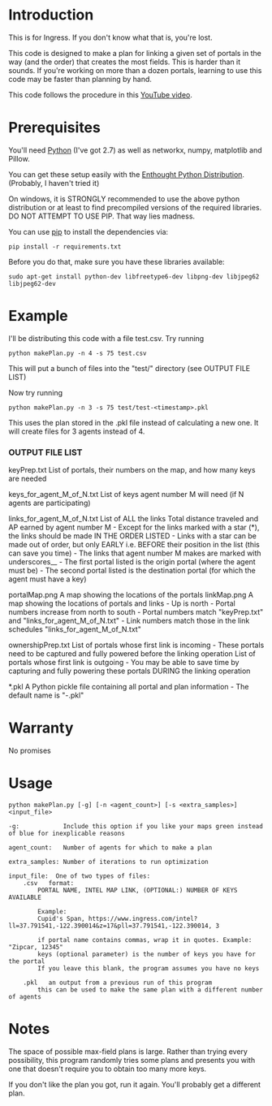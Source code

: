 # Introduction

This is for Ingress. If you don't know what that is, you're lost.

This code is designed to make a plan for linking a given set of portals in the
way (and the order) that creates the most fields. This is harder than it sounds.
If you're working on more than a dozen portals, learning to use this code may
be faster than planning by hand.

This code follows the procedure in this [YouTube video][0].


# Prerequisites

You'll need [Python][2] (I've got 2.7) as well as networkx, numpy, matplotlib and Pillow.

You can get these setup easily with the [Enthought Python Distribution][1]. (Probably, I haven't tried it)

On windows, it is STRONGLY recommended to use the above python distribution or at least to find precompiled versions of the required libraries. DO NOT ATTEMPT TO USE PIP. That way lies madness. 

You can use [pip][3] to install the dependencies via:

    pip install -r requirements.txt

Before you do that, make sure you have these libraries available:

    sudo apt-get install python-dev libfreetype6-dev libpng-dev libjpeg62 libjpeg62-dev

# Example

I'll be distributing this code with a file test.csv. Try running

    python makePlan.py -n 4 -s 75 test.csv

This will put a bunch of files into the "test/" directory (see OUTPUT FILE LIST)

Now try running

    python makePlan.py -n 3 -s 75 test/test-<timestamp>.pkl

This uses the plan stored in the .pkl file instead of calculating a new one. It will create files for 3 agents instead of 4.

### OUTPUT FILE LIST

keyPrep.txt
    List of portals, their numbers on the map, and how many keys are needed

keys_for_agent_M_of_N.txt
    List of keys agent number M will need (if N agents are participating)

links_for_agent_M_of_N.txt
    List of ALL the links
    Total distance traveled and AP earned by agent number M
        - Except for the links marked with a star (*), the links should be made IN THE ORDER LISTED
        - Links with a star can be made out of order, but only EARLY i.e. BEFORE their position in the list (this can save you time)
        - The links that agent number M makes are marked with underscores__
        - The first portal listed is the origin portal (where the agent must be)
        - The second portal listed is the destination portal (for which the agent must have a key)

portalMap.png
    A map showing the locations of the portals
linkMap.png
    A map showing the locations of portals and links
        - Up is north
        - Portal numbers increase from north to south
        - Portal numbers match "keyPrep.txt" and "links_for_agent_M_of_N.txt"
        - Link numbers match those in the link schedules "links_for_agent_M_of_N.txt"

ownershipPrep.txt
    List of portals whose first link is incoming
        - These portals need to be captured and fully powered before the linking operation
    List of portals whose first link is outgoing
        - You may be able to save time by capturing and fully powering these portals DURING the linking operation

*.pkl
    A Python pickle file containing all portal and plan information
        - The default name is "<name of the csv file>-<timestamp>.pkl"

# Warranty

No promises

# Usage

    python makePlan.py [-g] [-n <agent_count>] [-s <extra_samples>] <input_file>

    -g:            Include this option if you like your maps green instead of blue for inexplicable reasons

    agent_count:   Number of agents for which to make a plan

    extra_samples: Number of iterations to run optimization

    input_file:  One of two types of files:
        .csv   format:
            PORTAL NAME, INTEL MAP LINK, (OPTIONAL:) NUMBER OF KEYS AVAILABLE

            Example:
            Cupid's Span, https://www.ingress.com/intel?ll=37.791541,-122.390014&z=17&pll=37.791541,-122.390014, 3

            if portal name contains commas, wrap it in quotes. Example: "Zipcar, 12345"
            keys (optional parameter) is the number of keys you have for the portal
            If you leave this blank, the program assumes you have no keys

        .pkl   an output from a previous run of this program
            this can be used to make the same plan with a different number of agents

# Notes

The space of possible max-field plans is large. Rather than trying every
possibility, this program randomly tries some plans and presents you with one
that doesn't require you to obtain too many more keys.

If you don't like the plan you got, run it again. You'll probably get a
different plan.


[0]: https://www.youtube.com/watch?v=priezq6Dm4Y
[1]: https://www.enthought.com/downloads/
[2]: https://www.python.org/download/releases/2.7
[3]: https://pypi.python.org/pypi/pip
